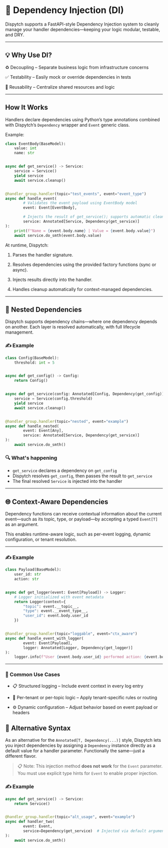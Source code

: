 # 🧪 Dependency Injection (DI)

Dispytch supports a FastAPI-style Dependency Injection system to cleanly manage your handler dependencies—keeping your
logic modular, testable, and DRY.

---

## 💡 Why Use DI?

♻️ Decoupling – Separate business logic from infrastructure concerns

✅ Testability – Easily mock or override dependencies in tests

🔄 Reusability – Centralize shared resources and logic

---

## How It Works

Handlers declare dependencies using Python’s type annotations combined with Dispytch’s `Dependency` wrapper and `Event`
generic class.

Example:

```python
class EventBody(BaseModel):
    value: int
    name: str


async def get_service() -> Service:
    service = Service()
    yield service
    await service.cleanup()


@handler_group.handler(topic="test_events", event="event_type")
async def handle_event(
        # Validates the event payload using EventBody model
        event: Event[EventBody],

        # Injects the result of get_service(); supports automatic cleanup when using context managers
        service: Annotated[Service, Dependency(get_service)]
):
    print(f"Name = {event.body.name} | Value = {event.body.value}")
    await service.do_smth(event.body.value)
```

At runtime, Dispytch:

1. Parses the handler signature.

2. Resolves dependencies using the provided factory functions (sync or async).

3. Injects results directly into the handler.

4. Handles cleanup automatically for context-managed dependencies.

---

## 🧩 Nested Dependencies

Dispytch supports dependency chains—where one dependency depends on another. Each layer is resolved automatically, with
full lifecycle management.

### ✍️ Example

```python
class Config(BaseModel):
    threshold: int = 5


async def get_config() -> Config:
    return Config()


async def get_service(config: Annotated[Config, Dependency(get_config)]):
    service = Service(config.threshold)
    yield service
    await service.cleanup()


@handler_group.handler(topic="nested", event="example")
async def handle_nested(
        event: Event[Any],
        service: Annotated[Service, Dependency(get_service)]
):
    await service.do_smth()
```

### 🔍 What's happening

* `get_service` declares a dependency on `get_config`
* Dispytch resolves `get_config`, then passes the result to `get_service`
* The final resolved `Service` is injected into the handler

---

## 🌐 Context-Aware Dependencies

Dependency functions can receive contextual information about the current event—such as its topic, type, or payload—by
accepting a typed `Event[T]` as an argument.

This enables runtime-aware logic, such as per-event logging, dynamic configuration, or tenant resolution.

---

### ✍️ Example

```python
class Payload(BaseModel):
    user_id: str
    action: str


async def get_logger(event: Event[Payload]) -> Logger:
    # Logger initialized with event metadata
    return Logger(context={
        "topic": event.__topic__,
        "type": event.__event_type__,
        "user_id": event.body.user_id
    })


@handler_group.handler(topic="loggable", event="ctx_aware")
async def handle_event_with_logger(
        event: Event[Payload],
        logger: Annotated[Logger, Dependency(get_logger)]
):
    logger.info(f"User {event.body.user_id} performed action: {event.body.action}")
```

---

### 🧰 Common Use Cases

* 📋 Structured logging – Include event context in every log entry

* 🏢 Per-tenant or per-topic logic – Apply tenant-specific rules or routing

* ⚙️ Dynamic configuration – Adjust behavior based on event payload or headers

## 🔁 Alternative Syntax

As an alternative for the `Annotated[T, Dependency(...)]` style, Dispytch lets you inject dependencies by assigning a
`Dependency` instance directly as a default value for a handler parameter. Functionally the same—just a different
flavor.

> 📋 Note: This injection method **does not work** for the `Event` parameter. You must use explicit type hints for
`Event` to enable proper injection.

### ✍️ Example

```python
async def get_service() -> Service:
    return Service()


@handler_group.handler(topic="alt_usage", event="example")
async def handler_two(
        event: Event,
        service=Dependency(get_service)  # Injected via default argument
):
    await service.do_smth()
```
